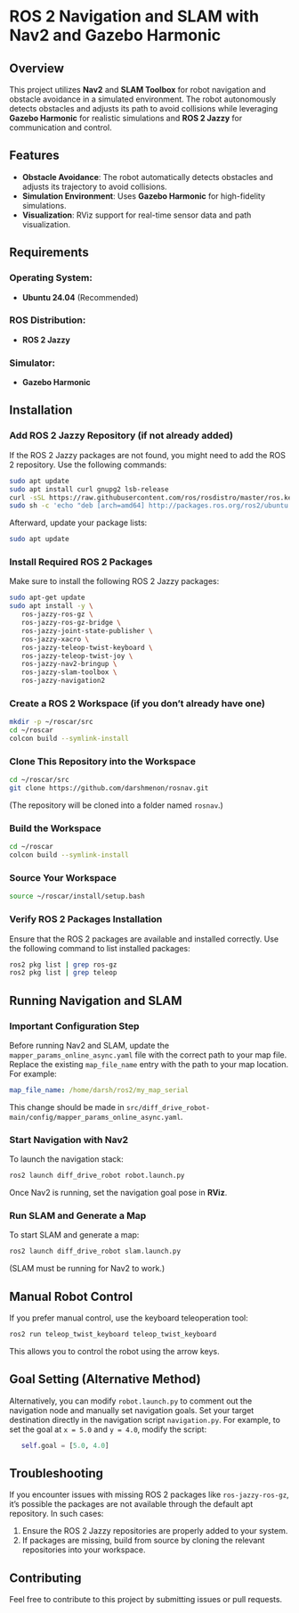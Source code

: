 # ROS 2 Navigation and SLAM with Nav2 and Gazebo Harmonic

## Overview

This project utilizes **Nav2** and **SLAM Toolbox** for robot navigation and obstacle avoidance in a simulated environment. The robot autonomously detects obstacles and adjusts its path to avoid collisions while leveraging **Gazebo Harmonic** for realistic simulations and **ROS 2 Jazzy** for communication and control.

## Features

* **Obstacle Avoidance**: The robot automatically detects obstacles and adjusts its trajectory to avoid collisions.
* **Simulation Environment**: Uses **Gazebo Harmonic** for high-fidelity simulations.
* **Visualization**: RViz support for real-time sensor data and path visualization.

## Requirements

### Operating System:

* **Ubuntu 24.04** (Recommended)

### ROS Distribution:

* **ROS 2 Jazzy**

### Simulator:

* **Gazebo Harmonic**

## Installation

### Add ROS 2 Jazzy Repository (if not already added)

If the ROS 2 Jazzy packages are not found, you might need to add the ROS 2 repository. Use the following commands:

```bash
sudo apt update
sudo apt install curl gnupg2 lsb-release
curl -sSL https://raw.githubusercontent.com/ros/rosdistro/master/ros.key | sudo apt-key add -
sudo sh -c 'echo "deb [arch=amd64] http://packages.ros.org/ros2/ubuntu $(lsb_release -cs) main" > /etc/apt/sources.list.d/ros2-latest.list'
```

Afterward, update your package lists:

```bash
sudo apt update
```

### Install Required ROS 2 Packages

Make sure to install the following ROS 2 Jazzy packages:

```bash
sudo apt-get update
sudo apt install -y \   
   ros-jazzy-ros-gz \  
   ros-jazzy-ros-gz-bridge \  
   ros-jazzy-joint-state-publisher \  
   ros-jazzy-xacro \  
   ros-jazzy-teleop-twist-keyboard \  
   ros-jazzy-teleop-twist-joy \  
   ros-jazzy-nav2-bringup \  
   ros-jazzy-slam-toolbox \
   ros-jazzy-navigation2
```

### Create a ROS 2 Workspace (if you don’t already have one)

```bash
mkdir -p ~/roscar/src
cd ~/roscar
colcon build --symlink-install
```

### Clone This Repository into the Workspace

```bash
cd ~/roscar/src
git clone https://github.com/darshmenon/rosnav.git
```

(The repository will be cloned into a folder named `rosnav`.)

### Build the Workspace

```bash
cd ~/roscar
colcon build --symlink-install
```

### Source Your Workspace

```bash
source ~/roscar/install/setup.bash
```

### Verify ROS 2 Packages Installation

Ensure that the ROS 2 packages are available and installed correctly. Use the following command to list installed packages:

```bash
ros2 pkg list | grep ros-gz
ros2 pkg list | grep teleop
```

## Running Navigation and SLAM

### Important Configuration Step

Before running Nav2 and SLAM, update the `mapper_params_online_async.yaml` file with the correct path to your map file. Replace the existing `map_file_name` entry with the path to your map location. For example:

```yaml
map_file_name: /home/darsh/ros2/my_map_serial
```

This change should be made in `src/diff_drive_robot-main/config/mapper_params_online_async.yaml`.

### Start Navigation with Nav2

To launch the navigation stack:

```bash
ros2 launch diff_drive_robot robot.launch.py
```

Once Nav2 is running, set the navigation goal pose in **RViz**.

### Run SLAM and Generate a Map

To start SLAM and generate a map:

```bash
ros2 launch diff_drive_robot slam.launch.py
```

(SLAM must be running for Nav2 to work.)

## Manual Robot Control

If you prefer manual control, use the keyboard teleoperation tool:

```bash
ros2 run teleop_twist_keyboard teleop_twist_keyboard
```

This allows you to control the robot using the arrow keys.

## Goal Setting (Alternative Method)

Alternatively, you can modify `robot.launch.py` to comment out the navigation node and manually set navigation goals.
Set your target destination directly in the navigation script `navigation.py`. For example, to set the goal at `x = 5.0` and `y = 4.0`, modify the script:

```python
   self.goal = [5.0, 4.0]  
```

## Troubleshooting

If you encounter issues with missing ROS 2 packages like `ros-jazzy-ros-gz`, it’s possible the packages are not available through the default apt repository. In such cases:

1. Ensure the ROS 2 Jazzy repositories are properly added to your system.
2. If packages are missing, build from source by cloning the relevant repositories into your workspace.

## Contributing

Feel free to contribute to this project by submitting issues or pull requests.


